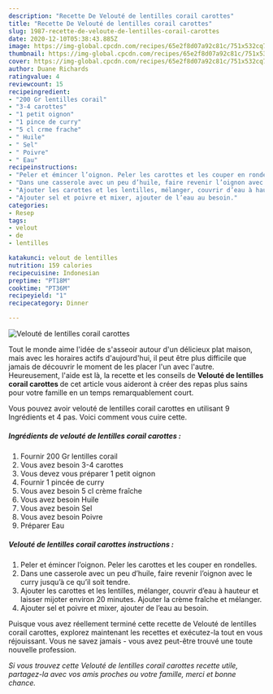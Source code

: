 ```yaml
---
description: "Recette De Velouté de lentilles corail carottes"
title: "Recette De Velouté de lentilles corail carottes"
slug: 1987-recette-de-veloute-de-lentilles-corail-carottes
date: 2020-12-10T05:38:43.885Z
image: https://img-global.cpcdn.com/recipes/65e2f8d07a92c81c/751x532cq70/veloute-de-lentilles-corail-carottes-photo-principale-de-la-recette.jpg
thumbnail: https://img-global.cpcdn.com/recipes/65e2f8d07a92c81c/751x532cq70/veloute-de-lentilles-corail-carottes-photo-principale-de-la-recette.jpg
cover: https://img-global.cpcdn.com/recipes/65e2f8d07a92c81c/751x532cq70/veloute-de-lentilles-corail-carottes-photo-principale-de-la-recette.jpg
author: Duane Richards
ratingvalue: 4
reviewcount: 15
recipeingredient:
- "200 Gr lentilles corail"
- "3-4 carottes"
- "1 petit oignon"
- "1 pince de curry"
- "5 cl crme frache"
- " Huile"
- " Sel"
- " Poivre"
- " Eau"
recipeinstructions:
- "Peler et émincer l’oignon. Peler les carottes et les couper en rondelles."
- "Dans une casserole avec un peu d’huile, faire revenir l’oignon avec le curry jusqu’à ce qu’il soit tendre."
- "Ajouter les carottes et les lentilles, mélanger, couvrir d’eau à hauteur et laisser mijoter environ 20 minutes. Ajouter la crème fraîche et mélanger."
- "Ajouter sel et poivre et mixer, ajouter de l’eau au besoin."
categories:
- Resep
tags:
- velout
- de
- lentilles

katakunci: velout de lentilles 
nutrition: 159 calories
recipecuisine: Indonesian
preptime: "PT18M"
cooktime: "PT36M"
recipeyield: "1"
recipecategory: Dinner

---
```



![Velouté de lentilles corail carottes](https://img-global.cpcdn.com/recipes/65e2f8d07a92c81c/751x532cq70/veloute-de-lentilles-corail-carottes-photo-principale-de-la-recette.jpg)

Tout le monde aime l'idée de s'asseoir autour d'un délicieux plat maison, mais avec les horaires actifs d'aujourd'hui, il peut être plus difficile que jamais de découvrir le moment de les placer l'un avec l'autre. Heureusement, l'aide est là, la recette et les conseils de <strong> Velouté de lentilles corail carottes </strong> de cet article vous aideront à créer des repas plus sains pour votre famille en un temps remarquablement court.

<!--inarticleads1-->

Vous pouvez avoir velouté de lentilles corail carottes en utilisant 9 Ingrédients et 4 pas. Voici comment vous cuire cette.

##### Ingrédients de velouté de lentilles corail carottes :

1. Fournir 200 Gr lentilles corail
1. Vous avez besoin 3-4 carottes
1. Vous devez vous préparer 1 petit oignon
1. Fournir 1 pincée de curry
1. Vous avez besoin 5 cl crème fraîche
1. Vous avez besoin  Huile
1. Vous avez besoin  Sel
1. Vous avez besoin  Poivre
1. Préparer  Eau




<!--inarticleads2-->

##### Velouté de lentilles corail carottes instructions :

1. Peler et émincer l’oignon. Peler les carottes et les couper en rondelles.
1. Dans une casserole avec un peu d’huile, faire revenir l’oignon avec le curry jusqu’à ce qu’il soit tendre.
1. Ajouter les carottes et les lentilles, mélanger, couvrir d’eau à hauteur et laisser mijoter environ 20 minutes. Ajouter la crème fraîche et mélanger.
1. Ajouter sel et poivre et mixer, ajouter de l’eau au besoin.




<!--inarticleads1-->

<p>
Puisque vous avez réellement terminé cette recette de Velouté de lentilles corail carottes, explorez maintenant les recettes et exécutez-la tout en vous réjouissant. Vous ne savez jamais - vous avez peut-être trouvé une toute nouvelle profession.
</p>

<p>
<i>Si vous trouvez cette Velouté de lentilles corail carottes recette utile, partagez-la avec vos amis proches ou votre famille, merci et bonne chance.</i>
</p>
